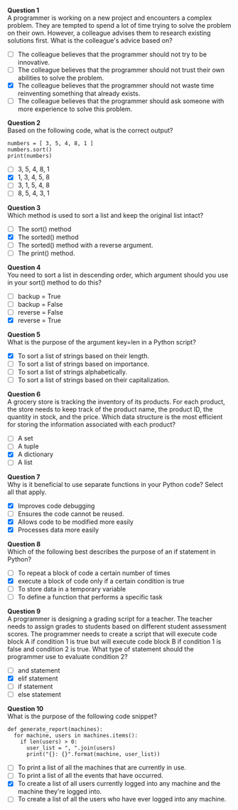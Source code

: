 **Question 1**<br>
A programmer is working on a new project and encounters a complex problem. They are tempted to spend a lot of time trying to solve the problem on their own. 
However, a colleague advises them to research existing solutions first. What is the colleague's advice based on?
- [ ] The colleague believes that the programmer should not try to be innovative.
- [ ] The colleague believes that the programmer should not trust their own abilities to solve the problem.
- [x] The colleague believes that the programmer should not waste time reinventing something that already exists.
- [ ] The colleague believes that the programmer should ask someone with more experience to solve this problem. 

**Question 2**<br>
Based on the following code, what is the correct output?
```
numbers = [ 3, 5, 4, 8, 1 ]
numbers.sort()
print(numbers)
```
- [ ] 3, 5, 4, 8, 1
- [x] 1, 3, 4, 5, 8
- [ ] 3, 1, 5, 4, 8
- [ ] 8, 5, 4, 3, 1

**Question 3**<br>
Which method is used to sort a list and keep the original list intact?
- [ ] The sort() method 
- [x] The sorted() method 
- [ ] The sorted() method with a reverse argument. 
- [ ] The print() method.

**Question 4**<br>
You need to sort a list in descending order, which argument should you use in your sort() method to do this?
- [ ] backup = True
- [ ] backup = False
- [ ] reverse = False
- [x] reverse = True

**Question 5**<br>
What is the purpose of the argument key=len in a Python script?
- [x] To sort a list of strings based on their length. 
- [ ] To sort a list of strings based on importance. 
- [ ] To sort a list of strings alphabetically.
- [ ] To sort a list of strings based on their capitalization. 

**Question 6**<br>
A grocery store is tracking the inventory of its products. For each product, the store needs to keep track of the product name, the product ID, 
the quantity in stock, and the price. Which data structure is the most efficient for storing the information associated with each product?
- [ ] A set
- [ ] A tuple
- [x] A dictionary 
- [ ] A list

**Question 7**<br>
Why is it beneficial to use separate functions in your Python code? Select all that apply. 
- [x] Improves code debugging
- [ ] Ensures the code cannot be reused.
- [x] Allows code to be modified more easily
- [x] Processes data more easily 

**Question 8**<br>
Which of the following best describes the purpose of an if statement in Python?
- [ ] To repeat a block of code a certain number of times
- [x] execute a block of code only if a certain condition is true
- [ ] To store data in a temporary variable
- [ ] To define a function that performs a specific task 

**Question 9**<br>
A programmer is designing a grading script for a teacher. The teacher needs to assign grades to students based on different student assessment scores. 
The programmer needs to create a script that will execute code block A if condition 1 is true but will execute code block B if condition 1 is false and condition 2 is true. 
What type of statement should the programmer use to evaluate condition 2?
- [ ] and statement
- [x] elif statement
- [ ] if statement
- [ ] else statement

**Question 10**<br>
What is the purpose of the following code snippet?
```
def generate_report(machines):
  for machine, users in machines.items():
    if len(users) > 0:
      user_list = ", ".join(users)
      print("{}: {}".format(machine, user_list))
```
- [ ] To print a list of all the machines that are currently in use.
- [ ] To print a list of all the events that have occurred.
- [x] To create a list of all users currently logged into any machine and the machine they're logged into.
- [ ] To create a list of all the users who have ever logged into any machine.

